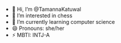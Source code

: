 - 👋 Hi, I’m @TamannaKatuwal
- 👀 I’m interested in chess
- 🌱 I’m currently learning computer science
- 😄 Pronouns: she/her
- ⚡ MBTI: INTJ-A

<!---
TamannaKatuwal/TamannaKatuwal is a ✨ special ✨ repository because its `README.md` (this file) appears on your GitHub profile.
You can click the Preview link to take a look at your changes.
--->
